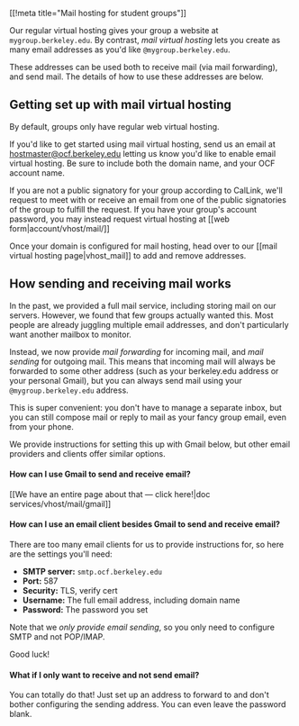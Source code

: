 [[!meta title="Mail hosting for student groups"]]

Our regular virtual hosting gives your group a website at
`mygroup.berkeley.edu`. By contrast, *mail virtual hosting* lets you create as
many email addresses as you'd like `@mygroup.berkeley.edu`.

These addresses can be used both to receive mail (via mail forwarding), and
send mail. The details of how to use these addresses are below.


## Getting set up with mail virtual hosting

By default, groups only have regular web virtual hosting.

If you'd like to get started using mail virtual hosting, send us an email at
[hostmaster@ocf.berkeley.edu](mailto:hostmaster@ocf.berkeley.edu) letting us
know you'd like to enable email virtual hosting. Be sure to include both the
domain name, and your OCF account name.

If you are not a public signatory for your group according to CalLink, we'll 
request to meet with or receive an email from one of the public signatories 
of the group to fulfill the request. If you have your group's account 
password, you may instead request virtual hosting at 
[[web form|account/vhost/mail/]]

Once your domain is configured for mail hosting, head over to our [[mail
virtual hosting page|vhost_mail]] to add and remove addresses.



## How sending and receiving mail works

In the past, we provided a full mail service, including storing mail on our
servers. However, we found that few groups actually wanted this. Most people
are already juggling multiple email addresses, and don't particularly want
another mailbox to monitor.

Instead, we now provide *mail forwarding* for incoming mail, and *mail sending*
for outgoing mail. This means that incoming mail will always be forwarded to
some other address (such as your berkeley.edu address or your personal Gmail),
but you can always send mail using your `@mygroup.berkeley.edu` address.

This is super convenient: you don't have to manage a separate inbox, but you
can still compose mail or reply to mail as your fancy group email, even from
your phone.

We provide instructions for setting this up with Gmail below, but other email
providers and clients offer similar options.


#### How can I use Gmail to send and receive email?

[[We have an entire page about that — click here!|doc
services/vhost/mail/gmail]]


#### How can I use an email client besides Gmail to send and receive email?

There are too many email clients for us to provide instructions for, so here
are the settings you'll need:

* **SMTP server:** `smtp.ocf.berkeley.edu`
* **Port:** 587
* **Security:** TLS, verify cert
* **Username:** The full email address, including domain name
* **Password:** The password you set

Note that we *only provide email sending*, so you only need to configure SMTP
and not POP/IMAP.

Good luck!



#### What if I only want to receive and not send email?

You can totally do that! Just set up an address to forward to and don't bother
configuring the sending address. You can even leave the password blank.
